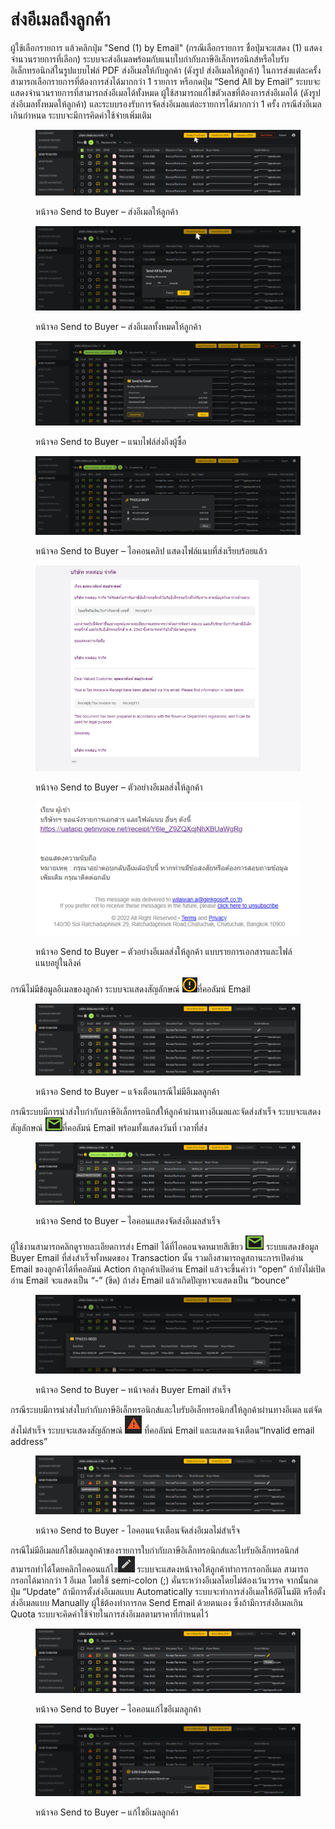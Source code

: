 # ส่งอีเมลถึงลูกค้า

ผู้ใช้เลือกรายการ แล้วคลิกปุ่ม "Send (1) by Email" (กรณีเลือกรายการ ชื่อปุ่มจะแสดง (1) แสดงจำนวนรายการที่เลือก) ระบบจะส่งอีเมลพร้อมกับแนบใบกำกับภาษีอิเล็กทรอนิกส์หรือใบรับอิเล็กทรอนิกส์ในรูปแบบไฟล์ PDF ส่งอีเมลให้กับลูกค้า (ดังรูป ส่งอีเมลให้ลูกค้า) ในการส่งแต่ละครั้งสามารถเลือกรายการที่ต้องการส่งได้มากกว่า 1 รายการ หรือกดปุ่ม “Send All by Email” ระบบจะแสดงจำนวนรายการที่สามารถส่งอีเมลได้ทั้งหมด ผู้ใช้สามารถแก้ไขตัวเลขที่ต้องการส่งอีเมลได้ (ดังรูป ส่งอีเมลทั้งหมดให้ลูกค้า) และระบบรองรับการจัดส่งอีเมลแต่ละรายการได้มากกว่า 1 ครั้ง กรณีส่งอีเมลเกินกำหนด ระบบจะมีการคิดค่าใช้จ่ายเพิ่มเติม

<figure><img src="../../.gitbook/assets/image (187).png" alt=""><figcaption><p>หน้าจอ Send to Buyer – ส่งอีเมลให้ลูกค้า</p></figcaption></figure>

<figure><img src="../../.gitbook/assets/image (154).png" alt=""><figcaption><p>หน้าจอ Send to Buyer – ส่งอีเมลทั้งหมดให้ลูกค้า</p></figcaption></figure>

<figure><img src="../../.gitbook/assets/image (197).png" alt=""><figcaption><p>หน้าจอ Send to Buyer – แนบไฟล์ส่งถึงผู้ซื้อ</p></figcaption></figure>

<figure><img src="../../.gitbook/assets/image (164).png" alt=""><figcaption><p>หน้าจอ Send to Buyer – ไอคอนคลิป แสดงไฟล์แนบที่ส่งเรียบร้อยแล้ว</p></figcaption></figure>

<figure><img src="../../.gitbook/assets/image (159).png" alt=""><figcaption><p>หน้าจอ Send to Buyer – ตัวอย่างอีเมลส่งให้ลูกค้า</p></figcaption></figure>

<figure><img src="../../.gitbook/assets/image (128).png" alt=""><figcaption><p>หน้าจอ Send to Buyer – ตัวอย่างอีเมลส่งให้ลูกค้า แบบรายการเอกสารและไฟล์แนบอยู่ในลิงค์</p></figcaption></figure>

กรณีไม่มีข้อมูลอีเมลของลูกค้า ระบบจะแสดงสัญลักษณ์ ![](<../../.gitbook/assets/image (130).png>)ที่คอลัมน์ Email

<figure><img src="../../.gitbook/assets/image (106) (1).png" alt=""><figcaption><p>หน้าจอ Send to Buyer – แจ้งเตือนกรณีไม่มีอีเมลลูกค้า</p></figcaption></figure>

กรณีระบบมีการนำส่งใบกำกับภาษีอิเล็กทรอนิกส์ให้ลูกค้าผ่านทางอีเมลและจัดส่งสำเร็จ ระบบจะแสดงสัญลักษณ์ ![](<../../.gitbook/assets/image (120).png>)ที่คอลัมน์ Email พร้อมทั้งแสดงวันที่ เวลาที่ส่ง

<figure><img src="../../.gitbook/assets/image (133).png" alt=""><figcaption><p>หน้าจอ Send to Buyer – ไอคอนแสดงจัดส่งอีเมลสำเร็จ</p></figcaption></figure>

ผู้ใช้งานสามารถคลิกดูรายละเอียดการส่ง Email ได้ที่ไอคอนจดหมายสีเขียว ![](<../../.gitbook/assets/image (177).png>) ระบบแสดงข้อมูล Buyer Email ที่ส่งสำเร็จทั้งหมดของ Transaction นั้น รวมถึงสามารถดูสถานะการเปิดอ่าน Email ของลูกค้าได้ที่คอลัมน์ Action ถ้าลูกค้าเปิดอ่าน Email แล้วจะขึ้นคำว่า “open” ถ้ายังไม่เปิดอ่าน Email จะแสดงเป็น “-” (ขีด) ถ้าส่ง Email แล้วเกิดปัญหาจะแสดงเป็น “bounce”

<figure><img src="../../.gitbook/assets/image (151).png" alt=""><figcaption><p>หน้าจอ Send to Buyer – หน้าจอส่ง Buyer Email สำเร็จ</p></figcaption></figure>

กรณีระบบมีการนำส่งใบกำกับภาษีอิเล็กทรอนิกส์และใบรับอิเล็กทรอนิกส์ให้ลูกค้าผ่านทางอีเมล แต่จัดส่งไม่สำเร็จ ระบบจะแสดงสัญลักษณ์ ![](<../../.gitbook/assets/image (127).png>) ที่คอลัมน์ Email และแสดงแจ้งเตือน“Invalid email address”

<figure><img src="../../.gitbook/assets/image (193).png" alt=""><figcaption><p>หน้าจอ Send to Buyer - ไอคอนแจ้งเตือนจัดส่งอีเมลไม่สำเร็จ</p></figcaption></figure>

กรณีไม่มีอีเมลแก้ไขอีเมลลูกค้าของรายการใบกำกับภาษีอิเล็กทรอนิกส์และใบรับอิเล็กทรอนิกส์ สามารถทำได้โดยคลิกไอคอนแก้ไข![](<../../.gitbook/assets/image (116).png>) ระบบจะแสดงหน้าจอให้ลูกค้าทำการกรอกอีเมล สามารถกรอกได้มากกว่า 1 อีเมล โดยใช้ semi-colon (;) คั่นระหว่างอีเมลโดยไม่ต้องเว้นวรรค จากนั้นกดปุ่ม “Update” ถ้ามีการตั้งส่งอีเมลแบบ Automatically ระบบจะทำการส่งอีเมลให้อัติโนมัติ หรือตั้งส่งอีเมลแบบ Manually ผู้ใช้ต้องทำการกด Send Email ด้วยตนเอง ซึ่งถ้ามีการส่งอีเมลเกิน Quota ระบบจะคิดค่าใช้จ่ายในการส่งอีเมลตามราคาที่กำหนดไว้

<figure><img src="../../.gitbook/assets/image (101) (1).png" alt=""><figcaption><p>หน้าจอ Send to Buyer – ไอคอนแก้ไขอีเมลลูกค้า</p></figcaption></figure>

<figure><img src="../../.gitbook/assets/image (113).png" alt=""><figcaption><p>หน้าจอ Send to Buyer – แก้ไขอีเมลลูกค้า</p></figcaption></figure>
